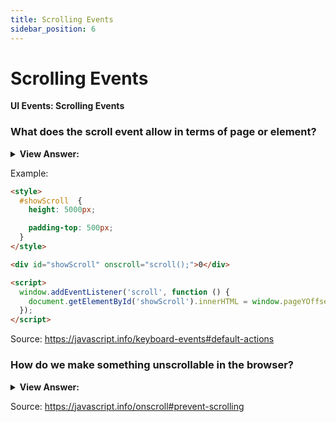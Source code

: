 ```yaml
---
title: Scrolling Events
sidebar_position: 6
---
```


# Scrolling Events

**UI Events: Scrolling Events**

<head>
  <title>Scrolling Events - JavaScript Interview Questions & Answers</title>
  <meta charSet="utf-8" />
</head>

### What does the scroll event allow in terms of page or element?

<details>
  <summary><strong>View Answer:</strong></summary>
  <div>
  <div><strong>Interview Response:</strong> The scroll event allows reacting to a page or element scrolling. There are quite a few good things we can do here. Like, show/hide additional controls or information depending on where in the document the user is. Load more data when the user scrolls down till the end of the page (lazy load).
    </div>
  </div>
</details>

Example:

```html
<style>
  #showScroll  {
    height: 5000px;

    padding-top: 500px;
  }
</style>

<div id="showScroll" onscroll="scroll();">0</div>

<script>
  window.addEventListener('scroll', function () {
    document.getElementById('showScroll').innerHTML = window.pageYOffset + 'px';
  });
</script>
```

Source: <https://javascript.info/keyboard-events#default-actions>

### How do we make something unscrollable in the browser?

<details>
  <summary><strong>View Answer:</strong></summary>
  <div>
  <div><strong>Interview Response:</strong> We can’t prevent scrolling by using event.preventDefault() in onscroll listener, because it triggers after the scroll has already happened. But we can prevent scrolling by event.preventDefault() on an event that causes the scroll, for instance keydown event for pageUp and pageDown. If we add an event handler to these events and event.preventDefault() in it, then the scroll won’t start. There are many ways to initiate a scroll, so it’s more reliable to use CSS, overflow property.
    </div>
  </div>
</details>

Source: <https://javascript.info/onscroll#prevent-scrolling>
